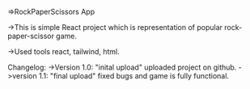 =>RockPaperScissors App

->This is simple React project which is representation of popular rock-paper-scissor game.

->Used tools react, tailwind, html.

Changelog:  ->Version 1.0: "inital upload" uploaded project on github. 
            ->version 1.1: "final upload" fixed bugs and game is fully functional.